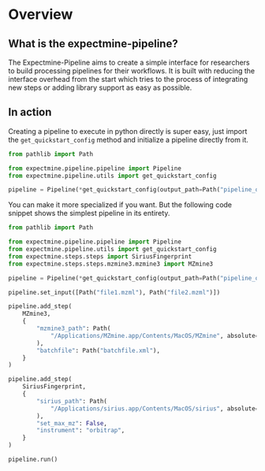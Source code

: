 # Overview

## What is the expectmine-pipeline?
The Expectmine-Pipeline aims to create a simple interface for researchers 
to build processing pipelines for their workflows. It is built with reducing 
the interface overhead from the start which tries to the process of integrating 
new steps or adding library support as easy as possible.

## In action
Creating a pipeline to execute in python directly is super easy, just import 
the `get_quickstart_config` method and initialize a pipeline directly from it.


```python
from pathlib import Path

from expectmine.pipeline.pipeline import Pipeline
from expectmine.pipeline.utils import get_quickstart_config

pipeline = Pipeline(*get_quickstart_config(output_path=Path("pipeline_output")))
```

You can make it more specialized if you want. But the following code snippet 
shows the simplest pipeline in its entirety.

```python
from pathlib import Path

from expectmine.pipeline.pipeline import Pipeline
from expectmine.pipeline.utils import get_quickstart_config
from expectmine.steps.steps import SiriusFingerprint
from expectmine.steps.steps.mzmine3.mzmine3 import MZmine3

pipeline = Pipeline(*get_quickstart_config(output_path=Path("pipeline_output")))

pipeline.set_input([Path("file1.mzml"), Path("file2.mzml")])

pipeline.add_step(
    MZmine3,
    {
        "mzmine3_path": Path(
            "/Applications/MZmine.app/Contents/MacOS/MZmine", absolute=True
        ),
        "batchfile": Path("batchfile.xml"),
    }
)

pipeline.add_step(
    SiriusFingerprint,
    {
        "sirius_path": Path(
            "/Applications/sirius.app/Contents/MacOS/sirius", absolute=True
        ),
        "set_max_mz": False,
        "instrument": "orbitrap",
    }
)

pipeline.run()
```
